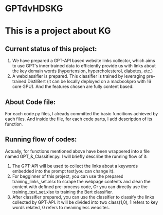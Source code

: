 # GPTdvHDSKG
# This is a project about KG

## Current status of this project:

1. We have prepared a GPT-API based website links collector, which aims to use GPT's inner trained data to efficiently provide us with links about the key domain words (hypertension, hypercholesterol, diabetes, etc.) 
2. A webclassifier is prepared. This classifier is trained by leveraging pre-trained DistilBert (it can be locally deployed on a macbookpro with 16 core GPU). And the features chosen are fully content based. 

## About Code file:
For each code.py files, I already committed the basic funcitions achieved by each files. And inside the file, for each code parts, I add description of its function.


## Running flow of codes:

Actually, for functions mentioned above have been wrappered into a file named GPT_&_Classifier.py. I will briefly describe the running flow of it:
1. The GPT-API will be used to collect the links about a keywords embedded into the prompt text(you can change it). 
2. For begginner of this project, you can use the prepared training_links_set.xlsx to scrape the webpage contents and clean the content with defined pre-process code, Or you can directly use the training_text_set.xlsx to training the Bert classifier.
3. After classifier prepared, you can use the classifier to classify the links collected by GPT-API. it will be divided into two class(1,0), 1 refers to key words related, 0 refers to meaningless websites. 
